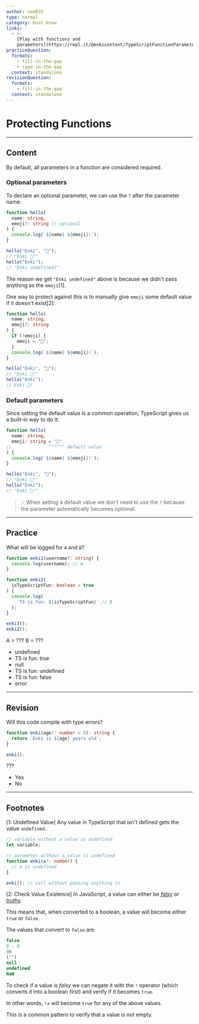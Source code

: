 ```yaml
---
author: nem035
type: normal
category: must-know
links:
  - >-
    [Play with functions and
    parameters](https://repl.it/@enkicontent/TypeScriptFunctionParameters){website}
practiceQuestion:
  formats:
    - fill-in-the-gap
    - type-in-the-gap
  context: standalone
revisionQuestion:
  formats:
    - fill-in-the-gap
  context: standalone
---
```


# Protecting Functions

---

## Content

By default, all parameters in a function are considered required.

### Optional parameters

To declare an optional parameter, we can use the `?` after the parameter name:

```ts
function hello(
  name: string,
  emoji?: string // optional
) {
  console.log(`${name} ${emoji}!`);
}

hello("Enki", "👋");
// "Enki 👋!"
hello("Enki");
// "Enki undefined!"
```

The reason we get `"Enki undefined"` above is because we didn't pass anything as the `emoji`[1].

One way to protect against this is to manually give `emoji` some default value if it doesn't exist[2]:

```ts
function hello(
  name: string,
  emoji?: string
) {
  if (!emoji) {
    emoji = "💚";
  }
  console.log(`${name} ${emoji}!`);
}

hello("Enki", "👋");
// "Enki 👋!"
hello("Enki");
// Enki 💚!
```

### Default parameters

Since setting the default value is a common operation, TypeScript gives us a built-in way to do it:

```ts
function hello(
  name: string,
  emoji: string = "💚"
//              ^^^^^^ default value
) {
  console.log(`${name} ${emoji}!`);
}

hello("Enki", "👋");
// "Enki 👋!"
hello("Enki");
// "Enki 💚!"
```

> 💡 When setting a default value we don't need to use the `?` because the parameter automatically becomes optional.

---

## Practice

What will be logged for `A` and `B`?

```ts
function enki1(username?: string) {
  console.log(username); // A
}

function enki2(
  isTypeScriptFun: boolean = true
) {
  console.log(
    `TS is fun: ${isTypeScriptFun}` // B
  );
}

enki1();
enki2();
```

A = ???
B = ???

- undefined
- TS is fun: true
- null
- TS is fun: undefined
- TS is fun: false
- error

---

## Revision

Will this code compile with type errors?

```ts
function enki(age?: number = 5): string {
  return `Enki is ${age} years old`;
}

enki();
```

???

- Yes
- No

---

## Footnotes

[1: Undefined Value]
Any value in TypeScript that isn't defined gets the value `undefined`.

```ts
// variable without a value is undefined
let variable;

// parameter without a value is undefined
function enki(x?: number) {
  // x is undefined
}

enki(); // call without passing anything in
```

[2: Check Value Existence]
In JavaScript, a value can either be [*falsy*](https://developer.mozilla.org/en-US/docs/Glossary/Falsy) or [*truthy*](https://developer.mozilla.org/en-US/docs/Glossary/Truthy).

This means that, when converted to a boolean, a value will become either `true` or `false`.

The values that convert to `false` are:

```ts
false
0 - 0
0n
("")
null
undefined
NaN
```

To check if a value is _falsy_ we can negate it with the `!` operator (which converts it into a boolean first) and verify if it becomes `true`.

In other words, `!x` will become `true` for any of the above values.

This is a common pattern to verify that a value is not empty.
